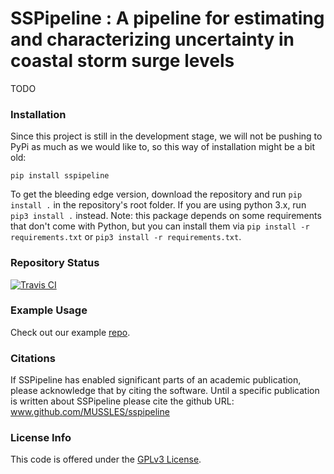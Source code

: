 # SSPipeline : A pipeline for estimating and characterizing uncertainty in coastal storm surge levels

TODO

### Installation

Since this project is still in the development stage, we will not be pushing to PyPi as much as we would like to, so this way of installation might be a bit old:

```shell
pip install sspipeline
```

To get the bleeding edge version, download the repository and run `pip install .` in the repository's root folder.
 If you are using python 3.x, run `pip3 install .` instead. Note: this package depends on some requirements that don't come with Python, but you can install them via `pip install -r requirements.txt` or `pip3 install -r requirements.txt`.

### Repository Status

[![Travis CI](https://travis-ci.org/MUSSLES/pipeline.svg?branch=master)](https://travis-ci.org/MUSSLES/pipeline)

### Example Usage

Check out our example [repo](https://github.com/MUSSLES/sspipeline-example).

### Citations

If SSPipeline has enabled significant parts of an academic publication, please acknowledge that by citing the software. Until a specific publication is written about SSPipeline please cite the github URL: www.github.com/MUSSLES/sspipeline

### License Info

This code is offered under the [GPLv3 License](LICENSE).
